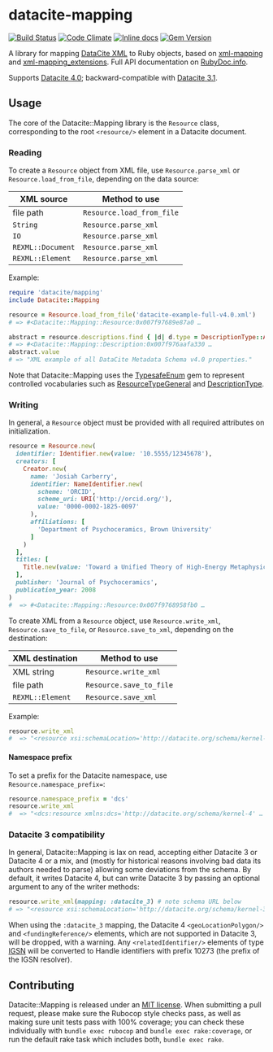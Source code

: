 # datacite-mapping

[![Build Status](https://travis-ci.org/CDLUC3/datacite-mapping.png?branch=master)](https://travis-ci.org/CDLUC3/datacite-mapping)
[![Code Climate](https://codeclimate.com/github/CDLUC3/datacite-mapping.png)](https://codeclimate.com/github/CDLUC3/datacite-mapping)
[![Inline docs](http://inch-ci.org/github/CDLUC3/datacite-mapping.png)](http://inch-ci.org/github/CDLUC3/datacite-mapping)
[![Gem Version](https://img.shields.io/gem/v/datacite-mapping.svg)](https://github.com/CDLUC3/datacite-mapping/releases)

A library for mapping [DataCite XML](http://schema.datacite.org/meta/kernel-4/) to Ruby objects,
based on [xml-mapping](http://multi-io.github.io/xml-mapping/) and
[xml-mapping_extensions](https://github.com/dmolesUC3/xml-mapping_extensions).
Full API documentation on [RubyDoc.info](http://www.rubydoc.info/github/CDLUC3/datacite-mapping/master/frames).

Supports [Datacite 4.0](https://schema.labs.datacite.org/meta/kernel-4.0/); backward-compatible with 
[Datacite 3.1](https://schema.labs.datacite.org/meta/kernel-3/).

## Usage

The core of the Datacite::Mapping library is the `Resource` class, corresponding to the root `<resource/>` element
in a Datacite document.

### Reading

To create a `Resource` object from XML file, use `Resource.parse_xml` or `Resource.load_from_file`,
depending on the data source:

| XML source        | Method to use             |
| ----------------- | ------------------------- |
| file path         | `Resource.load_from_file` |
| `String`          | `Resource.parse_xml`      |
| `IO`              | `Resource.parse_xml`      |
| `REXML::Document` | `Resource.parse_xml`      |
| `REXML::Element`  | `Resource.parse_xml`      |

Example:

```ruby
require 'datacite/mapping'
include Datacite::Mapping

resource = Resource.load_from_file('datacite-example-full-v4.0.xml')
# => #<Datacite::Mapping::Resource:0x007f97689e87a0 …

abstract = resource.descriptions.find { |d| d.type = DescriptionType::ABSTRACT }
# => #<Datacite::Mapping::Description:0x007f976aafa330 …
abstract.value
# => "XML example of all DataCite Metadata Schema v4.0 properties."
```

Note that Datacite::Mapping uses the [TypesafeEnum](https://github.com/dmolesUC3/typesafe_enum) gem to represent controlled 
vocabularies such as [ResourceTypeGeneral](http://www.rubydoc.info/github/CDLUC3/datacite-mapping/master/Datacite/Mapping/ResourceTypeGeneral)
and [DescriptionType](http://www.rubydoc.info/github/CDLUC3/datacite-mapping/master/Datacite/Mapping/DescriptionType).

### Writing

In general, a `Resource` object must be provided with all required attributes on initialization.

```ruby
resource = Resource.new(
  identifier: Identifier.new(value: '10.5555/12345678'),
  creators: [
    Creator.new(
      name: 'Josiah Carberry',
      identifier: NameIdentifier.new(
        scheme: 'ORCID', 
        scheme_uri: URI('http://orcid.org/'), 
        value: '0000-0002-1825-0097'
      ),
      affiliations: [
        'Department of Psychoceramics, Brown University'
      ]
    )
  ],
  titles: [
    Title.new(value: 'Toward a Unified Theory of High-Energy Metaphysics: Silly String Theory')
  ],
  publisher: 'Journal of Psychoceramics',
  publication_year: 2008
)
#  => #<Datacite::Mapping::Resource:0x007f9768958fb0 …
```

To create XML from a `Resource` object, use `Resource.write_xml`, `Resource.save_to_file`, or
`Resource.save_to_xml`, depending on the destination:

| XML destination   | Method to use           |
| ----------------- | ----------------------- |
| XML string        | `Resource.write_xml`    |
| file path         | `Resource.save_to_file` |
| `REXML::Element`  | `Resource.save_xml`     |

Example:

```ruby
resource.write_xml
#  => "<resource xsi:schemaLocation='http://datacite.org/schema/kernel-4 …
```

#### Namespace prefix

To set a prefix for the Datacite namespace, use `Resource.namespace_prefix=`:

```ruby
resource.namespace_prefix = 'dcs'
resource.write_xml
#  => "<dcs:resource xmlns:dcs='http://datacite.org/schema/kernel-4' …
```

### Datacite 3 compatibility

In general, Datacite::Mapping is lax on read, accepting either Datacite 3 or Datacite 4 or a mix,
and (mostly for historical reasons involving bad data its authors needed to parse) allowing some 
deviations from the schema. By default, it writes Datacite 4, but can write Datacite 3 by passing
an optional argument to any of the writer methods:

```ruby
resource.write_xml(mapping: :datacite_3) # note schema URL below
# => "<resource xsi:schemaLocation='http://datacite.org/schema/kernel-3
```

When using the `:datacite_3` mapping, the Datacite 4 `<geoLocationPolygon/>` and `<fundingReference/>` 
elements, which are not supported in Datacite 3, will be dropped, with a warning. Any 
`<relatedIdentifier/>` elements of type [IGSN](http://igsn.github.io/overview/) will be converted 
to Handle identifiers with prefix 10273 (the prefix of the IGSN resolver).

## Contributing

Datacite::Mapping is released under an [MIT license](LICENSE.md). When submitting a pull request,
please make sure the Rubocop style checks pass, as well as making sure unit tests pass with 100% 
coverage; you can check these individually with `bundle exec rubocop` and `bundle exec rake:coverage`,
or run the default rake task which includes both, `bundle exec rake`.



